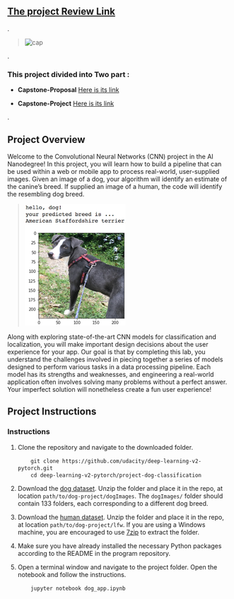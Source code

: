 

## [The project Review Link](https://review.udacity.com/#!/reviews/2533469)


.



  > ![cap](https://user-images.githubusercontent.com/36210723/94931601-9f76be00-04d0-11eb-8af6-eeba0533cb57.png)
  



[//]: # (Image References)

[image1]: ./images/sample_dog_output.png "Sample Output"
[image2]: ./images/vgg16_model.png "VGG-16 Model Layers"
[image3]: ./images/vgg16_model_draw.png "VGG16 Model Figure"


.



### This project divided into Two part : 



   - **Capstone-Proposal** [Here is its link ](https://github.com/nancyalaswad90/Capstone-Proposal)
	


-  **Capstone-Project** [Here is its link ](https://github.com/nancyalaswad90/Dog-Breed-Classifier/blob/master/README.md)
	

.

## Project Overview

Welcome to the Convolutional Neural Networks (CNN) project in the AI Nanodegree! In this project, you will learn how to build a pipeline that can be used within a web or mobile app to process real-world, user-supplied images.  Given an image of a dog, your algorithm will identify an estimate of the canine’s breed.  If supplied an image of a human, the code will identify the resembling dog breed.  

 > ![Sample Output][image1]

Along with exploring state-of-the-art CNN models for classification and localization, you will make important design decisions about the user experience for your app.  Our goal is that by completing this lab, you understand the challenges involved in piecing together a series of models designed to perform various tasks in a data processing pipeline.  Each model has its strengths and weaknesses, and engineering a real-world application often involves solving many problems without a perfect answer.  Your imperfect solution will nonetheless create a fun user experience!


## Project Instructions

### Instructions



1. Clone the repository and navigate to the downloaded folder.
	
	```	
		git clone https://github.com/udacity/deep-learning-v2-pytorch.git
		cd deep-learning-v2-pytorch/project-dog-classification
	```
	



2. Download the [dog dataset](https://s3-us-west-1.amazonaws.com/udacity-aind/dog-project/dogImages.zip).  Unzip the folder and place it in the repo, at location `path/to/dog-project/dogImages`.  The `dogImages/` folder should contain 133 folders, each corresponding to a different dog breed.


3. Download the [human dataset](http://vis-www.cs.umass.edu/lfw/lfw.tgz).  Unzip the folder and place it in the repo, at location `path/to/dog-project/lfw`.  If you are using a Windows machine, you are encouraged to use [7zip](http://www.7-zip.org/) to extract the folder. 


4. Make sure you have already installed the necessary Python packages according to the README in the program repository.


5. Open a terminal window and navigate to the project folder. Open the notebook and follow the instructions.


	
	```
		jupyter notebook dog_app.ipynb
	```






